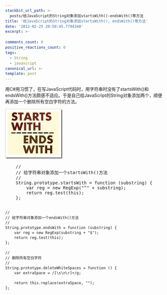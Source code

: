 ```yaml
---
stackbit_url_path: >-
  posts/给JavaScript的String对象添加startsWith()-endsWith()等方法
title: '给JavaScript的String对象添加startsWith(), endsWith()等方法'
date: '2012-02-25 20:50:45.7794348'
excerpt: >-
  
comments_count: 0
positive_reactions_count: 0
tags: 
  - String
  - javascript
canonical_url: >-
template: post
---
```

<p>用C#用习惯了，在写JavaScript代码时，用字符串时没有了startsWith()和endsWith()方法颇感不适应。于是自己给JavaScript的String对象添加两个，顺便再添加一个删除所有空白字符的方法。</p>  <p><a href="https://raw.githubusercontent.com/Jeff-Tian/blogengine.net/master/Source/BlogEngine/BlogEngine.NET/App_Data/files/image_482.png"><img style="border-bottom: 0px; border-left: 0px; display: inline; border-top: 0px; border-right: 0px" title="给JavaScript的String对象添加startsWith(), endsWith()等方法" border="0" alt="给JavaScript的String对象添加startsWith(), endsWith()等方法" src="https://raw.githubusercontent.com/Jeff-Tian/blogengine.net/master/Source/BlogEngine/BlogEngine.NET/App_Data/files/image_thumb_210.png" width="184" height="160" /></a></p> <pre class="brush: javascript">
    //
    // 给字符串对象添加一个startsWith()方法
    //
    String.prototype.startsWith = function (substring) {
        var reg = new RegExp("^" + substring);
        return reg.test(this);
    };

    //
    // 给字符串对象添加一个endsWith()方法
    //
    String.prototype.endsWith = function (substring) {
        var reg = new RegExp(substring + "$");
        return reg.test(this);
    };

    //
    // 删除所有空白字符
    //
    String.prototype.deleteWhiteSpaces = function () {
        var extraSpace = /[\s\n\r]+/g;

        return this.replace(extraSpace, "");
    };
</pre>